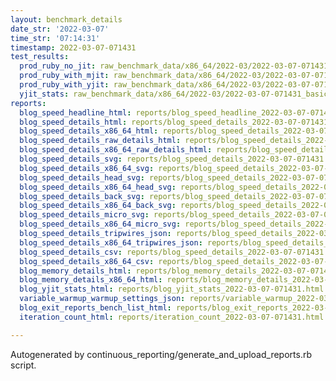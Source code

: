 ```yaml
---
layout: benchmark_details
date_str: '2022-03-07'
time_str: '07:14:31'
timestamp: 2022-03-07-071431
test_results:
  prod_ruby_no_jit: raw_benchmark_data/x86_64/2022-03/2022-03-07-071431_basic_benchmark_prod_ruby_no_jit.json
  prod_ruby_with_mjit: raw_benchmark_data/x86_64/2022-03/2022-03-07-071431_basic_benchmark_prod_ruby_with_mjit.json
  prod_ruby_with_yjit: raw_benchmark_data/x86_64/2022-03/2022-03-07-071431_basic_benchmark_prod_ruby_with_yjit.json
  yjit_stats: raw_benchmark_data/x86_64/2022-03/2022-03-07-071431_basic_benchmark_yjit_stats.json
reports:
  blog_speed_headline_html: reports/blog_speed_headline_2022-03-07-071431.html
  blog_speed_details_html: reports/blog_speed_details_2022-03-07-071431.html
  blog_speed_details_x86_64_html: reports/blog_speed_details_2022-03-07-071431.x86_64.html
  blog_speed_details_raw_details_html: reports/blog_speed_details_2022-03-07-071431.raw_details.html
  blog_speed_details_x86_64_raw_details_html: reports/blog_speed_details_2022-03-07-071431.x86_64.raw_details.html
  blog_speed_details_svg: reports/blog_speed_details_2022-03-07-071431.svg
  blog_speed_details_x86_64_svg: reports/blog_speed_details_2022-03-07-071431.x86_64.svg
  blog_speed_details_head_svg: reports/blog_speed_details_2022-03-07-071431.head.svg
  blog_speed_details_x86_64_head_svg: reports/blog_speed_details_2022-03-07-071431.x86_64.head.svg
  blog_speed_details_back_svg: reports/blog_speed_details_2022-03-07-071431.back.svg
  blog_speed_details_x86_64_back_svg: reports/blog_speed_details_2022-03-07-071431.x86_64.back.svg
  blog_speed_details_micro_svg: reports/blog_speed_details_2022-03-07-071431.micro.svg
  blog_speed_details_x86_64_micro_svg: reports/blog_speed_details_2022-03-07-071431.x86_64.micro.svg
  blog_speed_details_tripwires_json: reports/blog_speed_details_2022-03-07-071431.tripwires.json
  blog_speed_details_x86_64_tripwires_json: reports/blog_speed_details_2022-03-07-071431.x86_64.tripwires.json
  blog_speed_details_csv: reports/blog_speed_details_2022-03-07-071431.csv
  blog_speed_details_x86_64_csv: reports/blog_speed_details_2022-03-07-071431.x86_64.csv
  blog_memory_details_html: reports/blog_memory_details_2022-03-07-071431.html
  blog_memory_details_x86_64_html: reports/blog_memory_details_2022-03-07-071431.x86_64.html
  blog_yjit_stats_html: reports/blog_yjit_stats_2022-03-07-071431.html
  variable_warmup_warmup_settings_json: reports/variable_warmup_2022-03-07-071431.warmup_settings.json
  blog_exit_reports_bench_list_html: reports/blog_exit_reports_2022-03-07-071431.bench_list.html
  iteration_count_html: reports/iteration_count_2022-03-07-071431.html

---
```

Autogenerated by continuous_reporting/generate_and_upload_reports.rb script.
